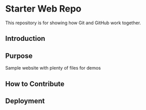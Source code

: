 # Starter Web Repo

This repository is for showing how Git and GitHub work together.

## Introduction

## Purpose

Sample website with plenty of files for demos

## How to Contribute

## Deployment
